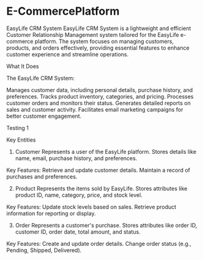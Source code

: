 # E-CommercePlatform
EasyLife CRM System
EasyLife CRM System is a lightweight and efficient Customer Relationship Management system tailored for the EasyLife e-commerce platform. The system focuses on managing customers, products, and orders effectively, providing essential features to enhance customer experience and streamline operations.

What It Does

The EasyLife CRM System:

Manages customer data, including personal details, purchase history, and preferences.
Tracks product inventory, categories, and pricing.
Processes customer orders and monitors their status.
Generates detailed reports on sales and customer activity.
Facilitates email marketing campaigns for better customer engagement.

Testing 1

Key Entities

1. Customer
Represents a user of the EasyLife platform.
Stores details like name, email, purchase history, and preferences.

Key Features:
Retrieve and update customer details.
Maintain a record of purchases and preferences.

2. Product
Represents the items sold by EasyLife.
Stores attributes like product ID, name, category, price, and stock level.

Key Features:
Update stock levels based on sales.
Retrieve product information for reporting or display.

3. Order
Represents a customer's purchase.
Stores attributes like order ID, customer ID, order date, total amount, and status.

Key Features:
Create and update order details.
Change order status (e.g., Pending, Shipped, Delivered).


